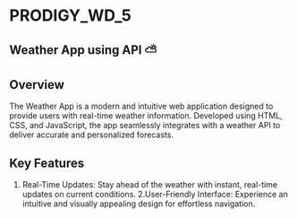 # PRODIGY_WD_5
## Weather App using API ⛅
## Overview
The Weather App is a modern and intuitive web application designed to provide users with real-time weather information. Developed using HTML, CSS, and JavaScript, the app seamlessly integrates with a weather API to deliver accurate and personalized forecasts.
## Key Features
1. Real-Time Updates: Stay ahead of the weather with instant, real-time updates on current conditions.
2.User-Friendly Interface: Experience an intuitive and visually appealing design for effortless navigation.
